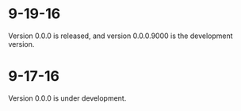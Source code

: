 # 9-19-16

Version 0.0.0 is released, and version 0.0.0.9000 is the development version.

# 9-17-16

Version 0.0.0 is under development.
